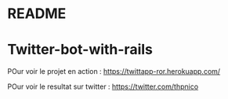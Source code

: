 # README
# Twitter-bot-with-rails

POur voir le projet en action :
https://twittapp-ror.herokuapp.com/

POur voir le resultat sur twitter :
https://twitter.com/thpnico
